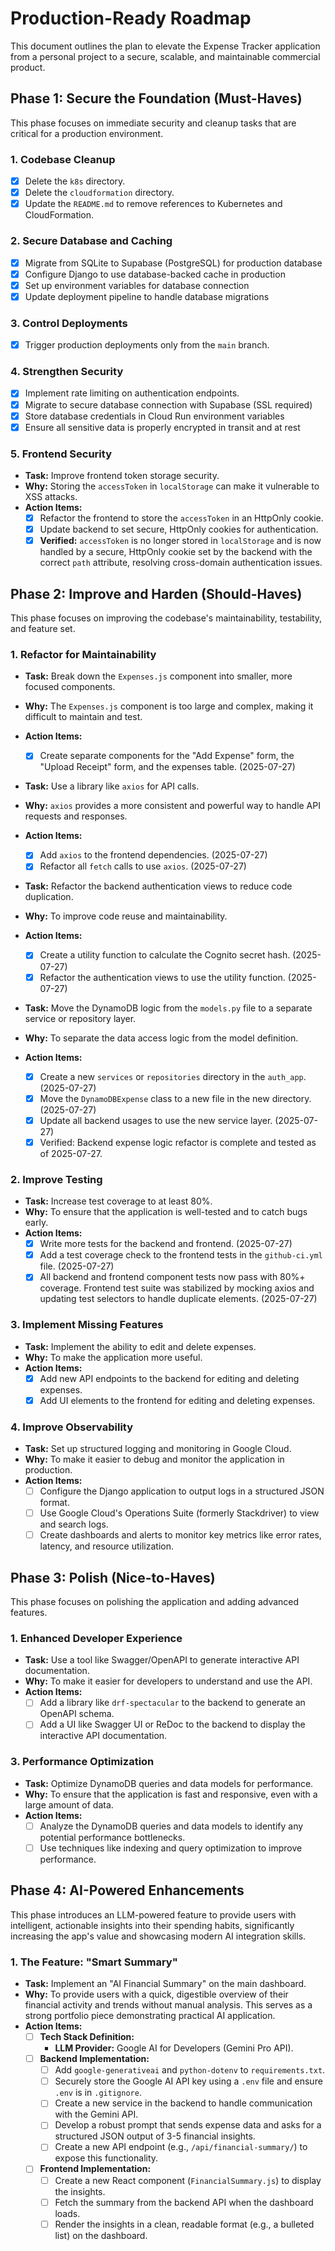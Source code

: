 # Production-Ready Roadmap

This document outlines the plan to elevate the Expense Tracker application from a personal project to a secure, scalable, and maintainable commercial product.

## Phase 1: Secure the Foundation (Must-Haves)

This phase focuses on immediate security and cleanup tasks that are critical for a production environment.

### 1. Codebase Cleanup

- [x] Delete the `k8s` directory.
- [x] Delete the `cloudformation` directory.
- [x] Update the `README.md` to remove references to Kubernetes and CloudFormation.

### 2. Secure Database and Caching

- [x] Migrate from SQLite to Supabase (PostgreSQL) for production database
- [x] Configure Django to use database-backed cache in production
- [x] Set up environment variables for database connection
- [x] Update deployment pipeline to handle database migrations

### 3. Control Deployments

- [x] Trigger production deployments only from the `main` branch.

### 4. Strengthen Security

- [x] Implement rate limiting on authentication endpoints.
- [x] Migrate to secure database connection with Supabase (SSL required)
- [x] Store database credentials in Cloud Run environment variables
- [x] Ensure all sensitive data is properly encrypted in transit and at rest

### 5. Frontend Security

- **Task:** Improve frontend token storage security.
- **Why:** Storing the `accessToken` in `localStorage` can make it vulnerable to XSS attacks.
- **Action Items:**
  - [x] Refactor the frontend to store the `accessToken` in an HttpOnly cookie.
  - [x] Update backend to set secure, HttpOnly cookies for authentication.
  - [x] **Verified:** `accessToken` is no longer stored in `localStorage` and is now handled by a secure, HttpOnly cookie set by the backend with the correct `path` attribute, resolving cross-domain authentication issues.

## Phase 2: Improve and Harden (Should-Haves)

This phase focuses on improving the codebase's maintainability, testability, and feature set.

### 1. Refactor for Maintainability

- **Task:** Break down the `Expenses.js` component into smaller, more focused components.
- **Why:** The `Expenses.js` component is too large and complex, making it difficult to maintain and test.
- **Action Items:**

  - [x] Create separate components for the "Add Expense" form, the "Upload Receipt" form, and the expenses table. (2025-07-27)

- **Task:** Use a library like `axios` for API calls.
- **Why:** `axios` provides a more consistent and powerful way to handle API requests and responses.
- **Action Items:**

  - [x] Add `axios` to the frontend dependencies. (2025-07-27)
  - [x] Refactor all `fetch` calls to use `axios`. (2025-07-27)

- **Task:** Refactor the backend authentication views to reduce code duplication.
- **Why:** To improve code reuse and maintainability.
- **Action Items:**

  - [x] Create a utility function to calculate the Cognito secret hash. (2025-07-27)
  - [x] Refactor the authentication views to use the utility function. (2025-07-27)

- **Task:** Move the DynamoDB logic from the `models.py` file to a separate service or repository layer.
- **Why:** To separate the data access logic from the model definition.
- **Action Items:**
  - [x] Create a new `services` or `repositories` directory in the `auth_app`. (2025-07-27)
  - [x] Move the `DynamoDBExpense` class to a new file in the new directory. (2025-07-27)
  - [x] Update all backend usages to use the new service layer. (2025-07-27)
  - [x] Verified: Backend expense logic refactor is complete and tested as of 2025-07-27.

### 2. Improve Testing

- **Task:** Increase test coverage to at least 80%.
- **Why:** To ensure that the application is well-tested and to catch bugs early.
- **Action Items:**
  - [x] Write more tests for the backend and frontend. (2025-07-27)
  - [x] Add a test coverage check to the frontend tests in the `github-ci.yml` file. (2025-07-27)
  - [x] All backend and frontend component tests now pass with 80%+ coverage. Frontend test suite was stabilized by mocking axios and updating test selectors to handle duplicate elements. (2025-07-27)

### 3. Implement Missing Features

- **Task:** Implement the ability to edit and delete expenses.
- **Why:** To make the application more useful.
- **Action Items:**
  - [x] Add new API endpoints to the backend for editing and deleting expenses.
  - [x] Add UI elements to the frontend for editing and deleting expenses.

### 4. Improve Observability

- **Task:** Set up structured logging and monitoring in Google Cloud.
- **Why:** To make it easier to debug and monitor the application in production.
- **Action Items:**
  - [ ] Configure the Django application to output logs in a structured JSON format.
  - [ ] Use Google Cloud's Operations Suite (formerly Stackdriver) to view and search logs.
  - [ ] Create dashboards and alerts to monitor key metrics like error rates, latency, and resource utilization.

## Phase 3: Polish (Nice-to-Haves)

This phase focuses on polishing the application and adding advanced features.

### 1. Enhanced Developer Experience

- **Task:** Use a tool like Swagger/OpenAPI to generate interactive API documentation.
- **Why:** To make it easier for developers to understand and use the API.
- **Action Items:**
  - [ ] Add a library like `drf-spectacular` to the backend to generate an OpenAPI schema.
  - [ ] Add a UI like Swagger UI or ReDoc to the backend to display the interactive API documentation.

### 3. Performance Optimization

- **Task:** Optimize DynamoDB queries and data models for performance.
- **Why:** To ensure that the application is fast and responsive, even with a large amount of data.
- **Action Items:**
  - [ ] Analyze the DynamoDB queries and data models to identify any potential performance bottlenecks.
  - [ ] Use techniques like indexing and query optimization to improve performance.

## Phase 4: AI-Powered Enhancements

This phase introduces an LLM-powered feature to provide users with intelligent, actionable insights into their spending habits, significantly increasing the app's value and showcasing modern AI integration skills.

### 1. The Feature: "Smart Summary"

- **Task:** Implement an "AI Financial Summary" on the main dashboard.
- **Why:** To provide users with a quick, digestible overview of their financial activity and trends without manual analysis. This serves as a strong portfolio piece demonstrating practical AI application.
- **Action Items:**
  - [ ] **Tech Stack Definition:**
    - **LLM Provider:** Google AI for Developers (Gemini Pro API).
  - [ ] **Backend Implementation:**
    - [ ] Add `google-generativeai` and `python-dotenv` to `requirements.txt`.
    - [ ] Securely store the Google AI API key using a `.env` file and ensure `.env` is in `.gitignore`.
    - [ ] Create a new service in the backend to handle communication with the Gemini API.
    - [ ] Develop a robust prompt that sends expense data and asks for a structured JSON output of 3-5 financial insights.
    - [ ] Create a new API endpoint (e.g., `/api/financial-summary/`) to expose this functionality.
  - [ ] **Frontend Implementation:**
    - [ ] Create a new React component (`FinancialSummary.js`) to display the insights.
    - [ ] Fetch the summary from the backend API when the dashboard loads.
    - [ ] Render the insights in a clean, readable format (e.g., a bulleted list) on the dashboard.
